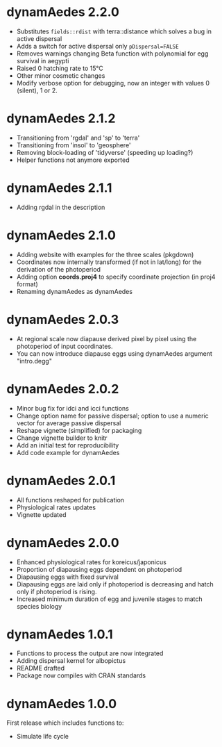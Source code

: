 # dynamAedes 2.2.0
* Substitutes `fields::rdist` with terra::distance which solves a bug in active dispersal
* Adds a switch for active dispersal only `pDispersal=FALSE`
* Removes warnings changing Beta function with polynomial for egg survival in aegypti
* Raised 0 hatching rate to 15°C
* Other minor cosmetic changes
* Modify verbose option for debugging, now an integer with values 0 (silent), 1 or 2.

# dynamAedes 2.1.2
* Transitioning from 'rgdal' and 'sp' to 'terra'
* Transitioning from 'insol' to 'geosphere'
* Removing block-loading of 'tidyverse' (speeding up loading?)
* Helper functions not anymore exported

# dynamAedes 2.1.1
* Adding rgdal in the description

# dynamAedes 2.1.0
* Adding website with examples for the three scales (pkgdown)
* Coordinates now internally transformed (if not in lat/long) for the derivation of the photoperiod
* Adding option **coords.proj4** to specify coordinate projection (in proj4 format)
* Renaming dynamAedes as dynamAedes

# dynamAedes 2.0.3
* At regional scale now diapause derived pixel by pixel using the photoperiod of input coordinates.
* You can now introduce diapause eggs using dynamAedes argument
 "intro.degg"

# dynamAedes 2.0.2
* Minor bug fix for idci and icci functions
* Change option name for passive dispersal; option to use a numeric vector for average passive dispersal
* Reshape vignette (simplified) for packaging
* Change vignette builder to knitr
* Add an initial test for reproducibility
* Add code example for dynamAedes

# dynamAedes 2.0.1
* All functions reshaped for publication
* Physiological rates updates
* Vignette updated

# dynamAedes 2.0.0
* Enhanced physiological rates for koreicus/japonicus
* Proportion of diapausing eggs dependent on photoperiod
* Diapausing eggs with fixed survival
* Diapausing eggs are laid only if photoperiod is decreasing and hatch only if photoperiod is rising. 
* Increased minimum duration of egg and juvenile stages to match species biology

# dynamAedes 1.0.1
* Functions to process the output are now integrated
* Adding dispersal kernel for albopictus
* README drafted
* Package now compiles with CRAN standards

# dynamAedes 1.0.0
First release which includes functions to:
* Simulate life cycle
